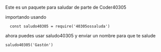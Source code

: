 Este es un paquete para saludar de parte de Coder40305

importando usando 
````
  const saludo40305 = require('40305ossaluda')
````

ahora puedes usar saludo40305 y enviar un nombre para que te salude

````
saludo40305('Gastón')
````
